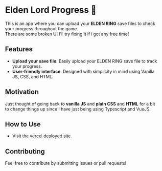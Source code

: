 # Elden Lord Progress 👑

This is an app where you can upload your **ELDEN RING** save files to check your progress throughout the game.<br>
There are some broken UI I'll try fixing it if i got any free time!

## Features

- **Upload your save file**: Easily upload your ELDEN RING save file to track your progress.
- **User-friendly interface**: Designed with simplicity in mind using Vanilla JS, CSS, and HTML.

## Motivation

Just thought of going back to **vanilla JS** and **plain CSS** and **HTML** for a bit to change things up since I have just being using Typescript and VueJS.

## How to Use

- Visit the vercel deployed site.

## Contributing

Feel free to contribute by submitting issues or pull requests!
